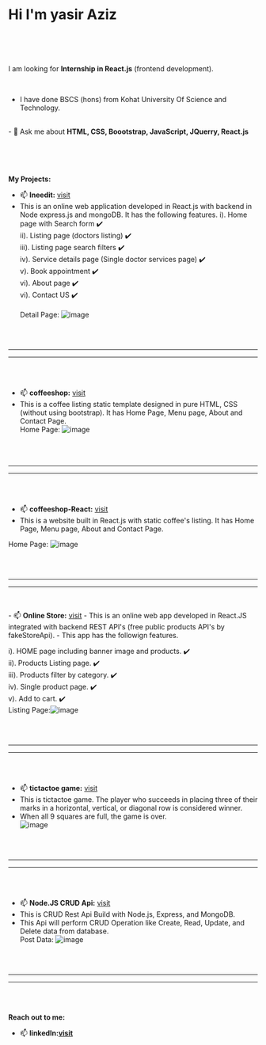 <h1>Hi I'm yasir Aziz</h1>

<br /><br /><br />


I am looking for <b>Internship in React.js</b> (frontend development).</b>

<br />


- I have done BSCS (hons) from Kohat University Of Science and Technology.

<br />
- 💬 Ask me about <b>HTML, CSS, Boootstrap, JavaScript, JQuerry, React.js </b>

<br /><br /><br />


<b> My Projects:</b>
<br />
- 📫 <b>Ineedit:</b> <a href='https://ineedit-react.vercel.app/'>visit</a>
- This is an online web application developed in React.js with backend in Node express.js and mongoDB. It has the following features.
i).   Home page with Search form :heavy_check_mark:<br />
ii).  Listing page (doctors listing) :heavy_check_mark:<br />
iii). Listing page search filters :heavy_check_mark:<br />
iv).  Service details page (Single doctor services page) :heavy_check_mark:<br />
v).   Book appointment :heavy_check_mark:<br />
vi).  About page :heavy_check_mark:<br />
vi).  Contact US :heavy_check_mark:<br /><br />
Detail Page: ![image](https://user-images.githubusercontent.com/112818000/203069771-24fd1bb8-dc25-4325-befe-c510bc866954.png)


<br /><br />
<hr /><hr />
<br /><br />


- 📫 <b>coffeeshop:</b> <a href='https://github.com/yasirazizpk/coffeeshop'>visit</a><br/>
- This is a coffee listing static template designed in pure HTML, CSS (without using bootstrap). It has Home Page, Menu page, About and Contact Page.<br/>
Home Page: ![image](https://user-images.githubusercontent.com/112818000/202649178-a33a321f-baf1-4ad5-b821-1bb16373811b.png)
<br /><br />
<br /><br />
<hr /><hr />
<br /><br />

- 📫 <b>coffeeshop-React:</b> <a href='https://coffeeshop-react.vercel.app/'>visit</a>
- This is a website built in React.js with static coffee's listing. It has Home Page, Menu page, About and Contact Page.

Home Page: ![image](https://user-images.githubusercontent.com/112818000/202650640-cc68a6aa-3bf8-4937-b221-eed96cca1fb3.png)

<br /><br />
<hr /><hr />
<br /><br />
- 📫 <b>Online Store:</b> <a href='https://fakestoreapi-pi.vercel.app/'>visit</a>
- This is an online web app developed in React.JS integrated with backend REST API's (free public products API's by fakeStoreApi).
- This app has the followign features.

i).   HOME page including banner image and products. :heavy_check_mark:<br/>
ii).  Products Listing page. :heavy_check_mark:<br/>
iii). Products filter by category. :heavy_check_mark:<br/>
iv).  Single product page. :heavy_check_mark:<br/>
v).   Add to cart. :heavy_check_mark:<br/>
Listing Page:![image](https://user-images.githubusercontent.com/112818000/202677068-c2adb11f-8a64-4ff8-9d25-aee6a78e523a.png)


<br /><br />
<hr /><hr />
<br /><br />

- 📫 <b>tictactoe game:</b> <a href='https://tictactoe-game-psi.vercel.app/'>visit</a>
- This is tictactoe game. The player who succeeds in placing three of their marks in a horizontal, vertical, or diagonal row is considered winner.
- When all 9 squares are full, the game is over.<br/>
![image](https://user-images.githubusercontent.com/112818000/202652685-4bfb0d50-e481-40c8-8ddb-3ca2ff7436ba.png)

<br /><br />
<hr /><hr />
<br /><br />

- 📫 <b>Node.JS CRUD Api:</b> <a href='https://github.com/yasirazizpk/CRUD-API'>visit</a>
- This is CRUD Rest Api Build with Node.js, Express, and MongoDB.
- This Api will perform CRUD Operation like Create, Read, Update, and Delete data from database.<br/>
Post Data: ![image](https://user-images.githubusercontent.com/112818000/203087104-45eb5200-bac4-44f2-92e5-305ac87f75da.png)

<br /><br />
<hr /><hr />
<br /><br />


<b>Reach out to me: </b>
- 📫 <b>linkedIn:<a href='https://www.linkedin.com/in/yasir-aziz-b5339724a'>visit</a></b>

